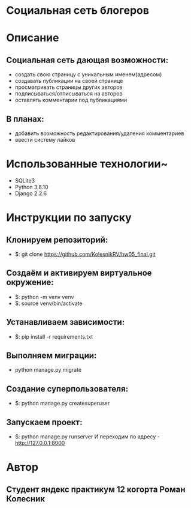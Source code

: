 # Социальная сеть блогеров

# Описание
## Социальная сеть дающая возможности:
- создать свою страницу с уникальным именем(адресом)
- создавать публикации на своей странице
- просматривать страницы других авторов
- подписываться/отписываться на авторов
- оставлять комментарии под публикациями

## В планах:
- добавить возможность редактирования/удаления комментариев
- ввести систему лайков

# Использованные технологии~
- SQLite3
- Python 3.8.10
- Django 2.2.6

# Инструкции по запуску
## Клонируем репозиторий:
- $: git clone https://github.com/KolesnikRV/hw05_final.git

## Создаём и активируем виртуальное окружение:
- $: python -m venv venv
- $: source venv/bin/activate

## Устанавливаем зависимости:
- $: pip install -r requirements.txt

## Выполняем миграции:
- python manage.py migrate

## Создание суперпользователя:
- $: python manage.py createsuperuser

## Запускаем проект:
- $: python manage.py runserver
 И переходим по адресу - http://127.0.0.1:8000

# Автор
## Студент яндекс практикум 12 когорта Роман Колесник